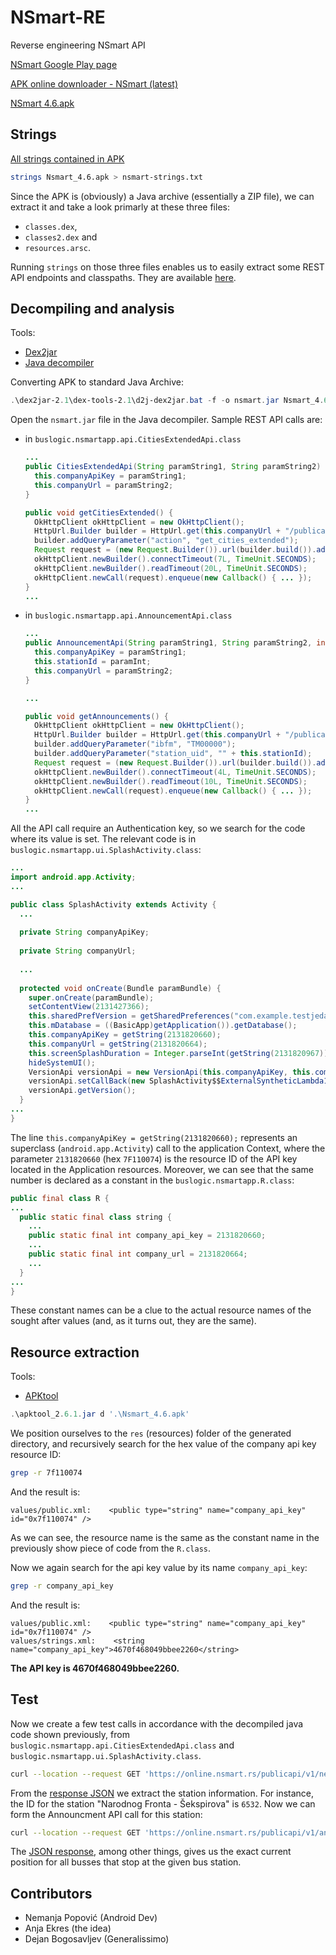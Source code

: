 # NSmart-RE
Reverse engineering NSmart API

[NSmart Google Play page](https://play.google.com/store/apps/details?id=buslogic.nsmartapp&hl=en&gl=US)

[APK online downloader - NSmart (latest)](https://apkcombo.com/apk-downloader/#package=buslogic.nsmartapp)

[NSmart 4.6.apk](Nsmart_4.6.apk)


## Strings
[All strings contained in APK](nsmart-strings.txt)
```bash
strings Nsmart_4.6.apk > nsmart-strings.txt
```

Since the APK is (obviously) a Java archive (essentially a ZIP file), we can extract it and take a look primarly at these three files:
 - `classes.dex`,
 - `classes2.dex` and
 - `resources.arsc`.

Running `strings` on those three files enables us to easily extract some REST API endpoints and classpaths. They are available [here](nsmart-strings-extracted-path.txt).

## Decompiling and analysis

Tools:
  - [Dex2jar](https://github.com/pxb1988/dex2jar)
  - [Java decompiler](https://github.com/java-decompiler/jd-gui)

Converting APK to standard Java Archive:
```ps1
.\dex2jar-2.1\dex-tools-2.1\d2j-dex2jar.bat -f -o nsmart.jar Nsmart_4.6.apk
```

Open the `nsmart.jar` file in the Java decompiler. Sample REST API calls are:
 - in `buslogic.nsmartapp.api.CitiesExtendedApi.class`
   ```java
   ...
   public CitiesExtendedApi(String paramString1, String paramString2) {
     this.companyApiKey = paramString1;
     this.companyUrl = paramString2;
   }

   public void getCitiesExtended() {
     OkHttpClient okHttpClient = new OkHttpClient();
     HttpUrl.Builder builder = HttpUrl.get(this.companyUrl + "/publicapi/v1/networkextended.php").newBuilder();
     builder.addQueryParameter("action", "get_cities_extended");
     Request request = (new Request.Builder()).url(builder.build()).addHeader("X-Api-Authentication", this.companyApiKey).build();
     okHttpClient.newBuilder().connectTimeout(7L, TimeUnit.SECONDS);
     okHttpClient.newBuilder().readTimeout(20L, TimeUnit.SECONDS);
     okHttpClient.newCall(request).enqueue(new Callback() { ... });
   }
   ...
   ```
 - in `buslogic.nsmartapp.api.AnnouncementApi.class`
   ```java
   ...
   public AnnouncementApi(String paramString1, String paramString2, int paramInt) {
     this.companyApiKey = paramString1;
     this.stationId = paramInt;
     this.companyUrl = paramString2;
   }
   
   ...

   public void getAnnouncements() {
     OkHttpClient okHttpClient = new OkHttpClient();
     HttpUrl.Builder builder = HttpUrl.get(this.companyUrl + "/publicapi/v1/announcement/announcement.php").newBuilder();
     builder.addQueryParameter("ibfm", "TM00000");
     builder.addQueryParameter("station_uid", "" + this.stationId);
     Request request = (new Request.Builder()).url(builder.build()).addHeader("X-Api-Authentication", this.companyApiKey).build();
     okHttpClient.newBuilder().connectTimeout(4L, TimeUnit.SECONDS);
     okHttpClient.newBuilder().readTimeout(10L, TimeUnit.SECONDS);
     okHttpClient.newCall(request).enqueue(new Callback() { ... });
   }
   ...
   ```

All the API call require an Authentication key, so we search for the code where its value is set. The relevant code is in `buslogic.nsmartapp.ui.SplashActivity.class`:
```java
...
import android.app.Activity;
...

public class SplashActivity extends Activity {
  ...
  
  private String companyApiKey;
  
  private String companyUrl;
  
  ...
  
  protected void onCreate(Bundle paramBundle) {
    super.onCreate(paramBundle);
    setContentView(2131427366);
    this.sharedPrefVersion = getSharedPreferences("com.example.testjedan.version", 0);
    this.mDatabase = ((BasicApp)getApplication()).getDatabase();
    this.companyApiKey = getString(2131820660);
    this.companyUrl = getString(2131820664);
    this.screenSplashDuration = Integer.parseInt(getString(2131820967));
    hideSystemUI();
    VersionApi versionApi = new VersionApi(this.companyApiKey, this.companyUrl);
    versionApi.setCallBack(new SplashActivity$$ExternalSyntheticLambda1(this));
    versionApi.getVersion();
  }
...
}
```

The line `this.companyApiKey = getString(2131820660);` represents an superclass (`android.app.Activity`) call to the application Context, where the parameter `2131820660` (hex `7F110074`) is the resource ID of the API key located in the Application resources.
Moreover, we can see that the same number is declared as a constant in the `buslogic.nsmartapp.R.class`:
```java
public final class R {
...
  public static final class string {
    ...
    public static final int company_api_key = 2131820660;
    ...
    public static final int company_url = 2131820664;
    ...
  }
...
}
```
These constant names can be a clue to the actual resource names of the sought after values (and, as it turns out, they are the same). 

## Resource extraction

Tools:
 - [APKtool](https://github.com/iBotPeaches/Apktool)

```ps1
.\apktool_2.6.1.jar d '.\Nsmart_4.6.apk'
```

We position ourselves to the `res` (resources) folder of the generated directory, and recursively search for the hex value of the company api key resource ID:
```bash
grep -r 7f110074
```
And the result is:
```grep
values/public.xml:    <public type="string" name="company_api_key" id="0x7f110074" />
```
As we can see, the resource name is the same as the constant name in the previously show piece of code from the `R.class`.

Now we again search for the api key value by its name `company_api_key`:
```bash
grep -r company_api_key
```
And the result is:
```grep 
values/public.xml:    <public type="string" name="company_api_key" id="0x7f110074" />
values/strings.xml:    <string name="company_api_key">4670f468049bbee2260</string>
```

**The API key is 4670f468049bbee2260.**

## Test

Now we create a few test calls in accordance with the decompiled java code shown previously, from `buslogic.nsmartapp.api.CitiesExtendedApi.class` and `buslogic.nsmartapp.ui.SplashActivity.class`.

```bash
curl --location --request GET 'https://online.nsmart.rs/publicapi/v1/networkextended.php?action=get_cities_extended' --header 'X-Api-Authentication: 4670f468049bbee2260'
```
From the [response JSON](sample-response-cities-extended.json) we extract the station information. For instance, the ID for the station "Narodnog Fronta - Šekspirova" is `6532`.
Now we can form the Announcment API call for this station:
```bash
curl --location --request GET 'https://online.nsmart.rs/publicapi/v1/announcement/announcement.php?ibfm=TM00000&station_uid=6532' --header 'X-Api-Authentication: 4670f468049bbee2260'
```
The [JSON response](sample-response-announcment-6532.json), among other things, gives us the exact current position for all busses that stop at the given bus station.

## Contributors
 - Nemanja Popović (Android Dev)
 - Anja Ekres (the idea)
 - Dejan Bogosavljev (Generalissimo)
